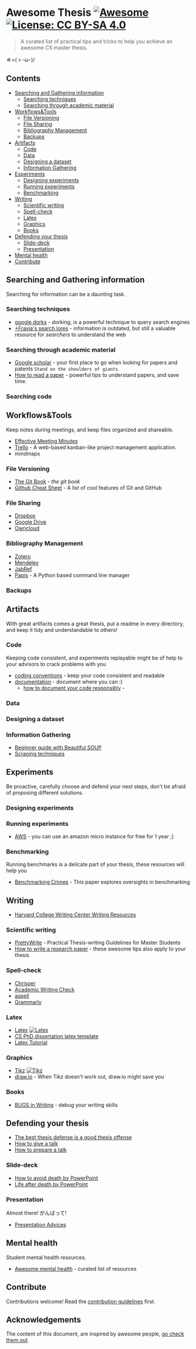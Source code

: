 # Awesome Thesis [![Awesome](https://awesome.re/badge.svg)](https://awesome.re) [![License: CC BY-SA 4.0](https://img.shields.io/badge/License-CC%20BY--SA%204.0-lightgrey.svg?style=flat)](LICENSE.md)

> A curated list of practical tips and tricks to help you achieve an awesome CS master thesis.

☆=(ゝ･ω･)/


<!--|ω・）Pssst. Wanna more tips for your thesis? [pretty-write](https://github.com/phretor/pretty-write). almost there with pr and other outline formats let's wait for that :)-->


## Contents

<!--ts-->
* [Searching and Gathering information](#searching-and-gathering-information)
   * [Searching techniques](#searching-techniques)
   * [Searching through academic material](#searching-through-academic-material)
* [Workflows&amp;Tools](#workflowstools)
   * [File Versioning](#file-versioning)
   * [File Sharing](#file-sharing)
   * [Bibliography Management](#bibliography-management)
   * [Backups](#backups)
* [Artifacts](#artifacts)
   * [Code](#code)
   * [Data](#data)
   * [Designing a dataset](#designing-a-dataset)
   * [Information Gathering](#information-gathering)
* [Experiments](#experiments)
   * [Designing experiments](#designing-experiments)
   * [Running experiments](#running-experiments)
   * [Benchmarking](#benchmarking)
* [Writing](#writing)
   * [Scientific writing](#scientific-writing)
   * [Spell-check](#spell-check)
   * [Latex](#latex)
   * [Graphics](#graphics)
   * [Books](#books)
* [Defending your thesis](#defending-your-thesis)
   * [Slide-deck](#slide-deck)
   * [Presentation](#presentation)
* [Mental health](#mental-health)
* [Contribute](#contribute)

<!-- Added by: ocean, at: 2018-09-24T00:27+02:00 -->

<!--te-->


## Searching and Gathering information
Searching for information can be a daunting task.

### Searching techniques
- [google dorks](https://exposingtheinvisible.org/guides/google-dorking/) - _dorking_, is a powerful technique to query search engines
- [+Fravia's search lores](http://search.lores.eu/indexo.htm) - information is outdated, but still a valuable resource for _searchers_ to understand the web


### Searching through academic material
- [Google scholar](http://scholar.google.it) - your first place to go when looking for papers and patents ``Stand on the shoulders of giants``
- [How to read a paper](http://blizzard.cs.uwaterloo.ca/keshav/home/Papers/data/07/paper-reading.pdf) - powerful tips to understand papers, and save time.

### Searching code
<!--
- Elixir
- opengrok
- silversearcher
- ctags and cscope-->

## Workflows&Tools
Keep notes during meetings, and keep files organized and shareable.

- [Effective Meeting Minutes](https://gaiku.io/blog/effective-meeting-minutes)
- [Trello](https://trello.com/) - A web-based kanban-like project management application.
- mindmaps


### File Versioning
- [The Git Book](https://git-scm.com/book/en/v2) - _the git book_
- [Github Cheat Sheet](http://git.io/sheet) - A list of cool features of Git and GitHub


### File Sharing
- [Dropbox]()
- [Google Drive]()
- [Owncloud]()

### Bibliography Management
- [Zotero]()
- [Mendeley]()
- [JabRef]()
- [Papis](https://github.com/papis/papis) - A Python based command line manager

### Backups


## Artifacts
With great artifacts comes a great thesis, put a readme in every directory, and keep it tidy and understandable to others!

### Code
Keeping code consistent, and experiments replayable might be of help to your advisors to crack problems with you

- [coding conventions]() - keep your code consistent and readable
- [documentation]() - document where you can :)
    - [how to document your code responsibly](https://medium.com/@andrewgoldis/how-to-document-source-code-responsibly-2b2f303aa525) - 

### Data

### Designing a dataset
<!--- [Design ML datasets](https://www.datasciencelearner.com/design-best-machine-learning-datasets/) # vet this resource -->

### Information Gathering
- [Beginner guide with Beautiful SOUP](https://www.analyticsvidhya.com/blog/2015/10/beginner-guide-web-scraping-beautiful-soup-python/) 
- [Scraping techniques]()


## Experiments
Be proactive, carefully choose and defend your next steps, don't be afraid of proposing different solutions.

### Designing experiments

<!-- divide et impera -->

### Running experiments

- [AWS](https://aws.amazon.com/free/) - you can use an amazon micro instance for free for 1 year ;)

### Benchmarking
Running benchmarks is a delicate part of your thesis, these resources will help you
- [Benchmarking Crimes](https://arxiv.org/pdf/1801.02381) - This paper explores oversights in benchmarking

## Writing
- [Harvard College Writing Center Writing Resources](https://writingcenter.fas.harvard.edu/pages/resources)

### Scientific writing
- [PrettyWrite](https://github.com/phretor/pretty-write) - Practical Thesis-writing Guidelines for Master Students
- [How to write a research paper](https://docs.google.com/presentation/d/1LGcM3Jmd5ZkoYfn1Bph4W4-lYQD0lDnrtOKe3IpTiAs/edit?usp=sharing) - these awesome tips also apply to your thesis

### Spell-check
- [Chrisper](https://github.com/invernizzi/Chrisper)
- [Academic Writing Check](https://github.com/devd/Academic-Writing-Check.git)
- [aspell](http://aspell.net/)
- [Grammarly](https://www.grammarly.com/)

### Latex
- [Latex](http://latex.org/index.php) [![Latex][awesome]](https://raw.githubusercontent.com/egeerardyn/awesome-LaTeX)
- [CS PhD dissertation latex template](https://github.com/phretor/cs-phd-dissertation-latex-template)
- [Latex Tutorial](https://www.um.edu.mt/__data/assets/pdf_file/0004/171373/LaTeX_Tutorial.pdf)

### Graphics
- [Tikz](http://www.texample.net/tikz/) [![Tikz][awesome]](https://github.com/xiaohanyu/awesome-tikz)
- [draw.io](https://www.draw.io/) - When Tikz doesn't work out, draw.io might save you

### Books
- [BUGS in Writing](https://www.amazon.com/BUGS-Writing-Revised-Guide-Debugging/dp/020137921X) - debug your writing skills


## Defending your thesis
- [The best thesis defense is a good thesis offense](https://xkcd.com/1403/)
- [How to give a talk](http://www.howtogiveatalk.com/)
- [How to prepare a talk](https://www.cs.jhu.edu/~jason/advice/how-to-give-a-talk.html)

### Slide-deck
- [How to avoid death by PowerPoint](https://www.youtube.com/watch?v=Iwpi1Lm6dFo)
- [Life after death by PowerPoint](https://www.youtube.com/watch?v=lpvgfmEU2Ck)

### Presentation
Almost there! がんばって!

- [Presentation Advices](https://www.ifte.de/infos/dissertation/presentationAdvices.pdf)

## Mental health
Student mental health resources.

<!-- need better list of references -->
- [Awesome mental health](https://github.com/theimpossibleastronaut/awesome-mentalhealth) - curated list of resources

## Contribute
Contributions welcome! Read the [contribution guidelines](contributing.md) first.


## Acknowledgements
The content of this document, are inspired by awesome people, [go check them out](acknowledgements.md).

[awesome]:  https://cdn.rawgit.com/sindresorhus/awesome/d7305f38d29fed78fa85652e3a63e154dd8e8829/media/badge.svg
